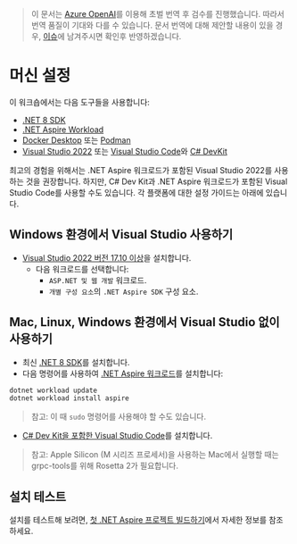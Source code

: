 > 이 문서는 [Azure OpenAI](https://learn.microsoft.com/azure/ai-services/openai/overview)를 이용해 초벌 번역 후 검수를 진행했습니다. 따라서 번역 품질이 기대와 다를 수 있습니다. 문서 번역에 대해 제안할 내용이 있을 경우, [이슈](./issue)에 남겨주시면 확인후 반영하겠습니다.

# 머신 설정

이 워크숍에서는 다음 도구들을 사용합니다:

- [.NET 8 SDK](https://dot.net/download)
- [.NET Aspire Workload](https://learn.microsoft.com/dotnet/aspire/fundamentals/setup-tooling?tabs=dotnet-cli%2Cunix#install-net-aspire)
- [Docker Desktop](https://docs.docker.com/engine/install/) 또는 [Podman](https://podman.io/getting-started/installation)
- [Visual Studio 2022](https://visualstudio.microsoft.com/vs/) 또는 [Visual Studio Code](https://code.visualstudio.com/)와 [C# DevKit](https://code.visualstudio.com/docs/csharp/get-started)

최고의 경험을 위해서는 .NET Aspire 워크로드가 포함된 Visual Studio 2022를 사용하는 것을 권장합니다. 하지만, C# Dev Kit과 .NET Aspire 워크로드가 포함된 Visual Studio Code를 사용할 수도 있습니다. 각 플랫폼에 대한 설정 가이드는 아래에 있습니다.

## Windows 환경에서 Visual Studio 사용하기

- [Visual Studio 2022 버전 17.10 이상](https://visualstudio.microsoft.com/vs/)을 설치합니다.
  - 다음 워크로드를 선택합니다:
    - `ASP.NET 및 웹 개발` 워크로드.
    - `개별 구성 요소`의 `.NET Aspire SDK` 구성 요소.

## Mac, Linux, Windows 환경에서 Visual Studio 없이 사용하기

- 최신 [.NET 8 SDK](https://dot.net/download?cid=eshop)를 설치합니다.
- 다음 명령어를 사용하여 [.NET Aspire 워크로드](https://learn.microsoft.com/dotnet/aspire/fundamentals/setup-tooling?tabs=dotnet-cli%2Cunix#install-net-aspire)를 설치합니다:

```powershell
dotnet workload update
dotnet workload install aspire
```

> 참고: 이 때 `sudo` 명령어를 사용해야 할 수도 있습니다.

- [C# Dev Kit을 포함한 Visual Studio Code](https://code.visualstudio.com/docs/csharp/get-started)를 설치합니다.

> 참고: Apple Silicon (M 시리즈 프로세서)을 사용하는 Mac에서 실행할 때는 grpc-tools를 위해 Rosetta 2가 필요합니다.

## 설치 테스트

설치를 테스트해 보려면, [첫 .NET Aspire 프로젝트 빌드하기](https://learn.microsoft.com/dotnet/aspire/get-started/build-your-first-aspire-app)에서 자세한 정보를 참조하세요.
